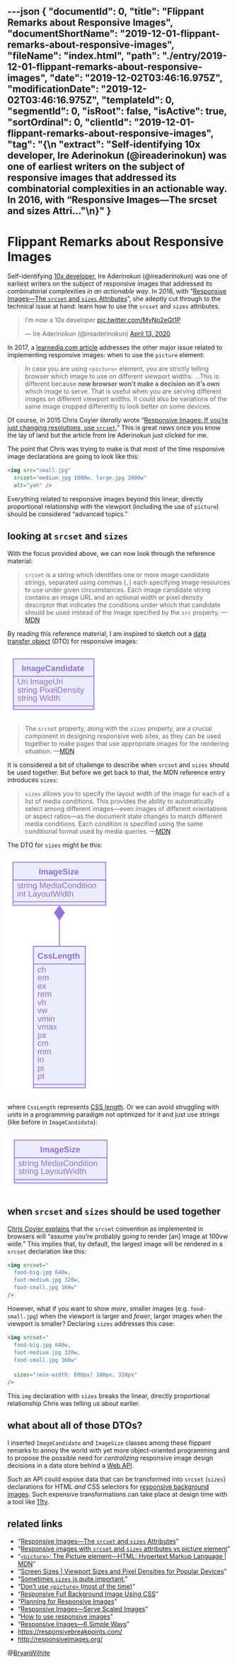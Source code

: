 ---json
{
  "documentId": 0,
  "title": "Flippant Remarks about Responsive Images",
  "documentShortName": "2019-12-01-flippant-remarks-about-responsive-images",
  "fileName": "index.html",
  "path": "./entry/2019-12-01-flippant-remarks-about-responsive-images",
  "date": "2019-12-02T03:46:16.975Z",
  "modificationDate": "2019-12-02T03:46:16.975Z",
  "templateId": 0,
  "segmentId": 0,
  "isRoot": false,
  "isActive": true,
  "sortOrdinal": 0,
  "clientId": "2019-12-01-flippant-remarks-about-responsive-images",
  "tag": "{\n  \"extract\": \"Self-identifying 10x developer, Ire Aderinokun (@ireaderinokun) was one of earliest writers on the subject of responsive images that addressed its combinatorial complexities in an actionable way. In 2016, with “Responsive Images—The srcset and sizes Attri…\"\n}"
}
---

# Flippant Remarks about Responsive Images

Self-identifying [10x developer](https://twitter.com/ireaderinokun/status/1249752431002619911), Ire Aderinokun (@ireaderinokun) was one of earliest writers on the subject of responsive images that addressed its combinatorial complexities _in an actionable way_. In 2016, with “[Responsive Images—The `srcset` and `sizes` Attributes](https://bitsofco.de/the-srcset-and-sizes-attributes/)”, she adeptly cut through to the technical issue at hand: learn how to use the `srcset` and `sizes` attributes.

<!-- cSpell:disable -->
<blockquote class="twitter-tweet"><p lang="en" dir="ltr">I’m now a 10x developer <a href="https://t.co/MvNo2eGt1P">pic.twitter.com/MvNo2eGt1P</a></p>&mdash; Ire Aderinokun (@ireaderinokun) <a href="https://twitter.com/ireaderinokun/status/1249752431002619911?ref_src=twsrc%5Etfw">April 13, 2020</a></blockquote> <script async src="https://platform.twitter.com/widgets.js" charset="utf-8"></script>
<!-- cSpell:enable -->

In 2017, a [learnedia.com article](https://learnedia.com/responsive-images-srcset-attribute-picture-element/) addresses the other major issue related to implementing responsive images: when to use the `picture` element:

>In case you are using `<picture>` element, you are strictly telling browser which image to use on different viewport widths. …This is different because **now browser won’t make a decision on it’s own** which image to serve. That is useful when you are serving different images on different viewport widths. It could also be variations of the same image cropped differently to look better on some devices.

Of course, in 2015 Chris Coyier _literally_ wrote “[Responsive Images: If you’re just changing resolutions, use `srcset`.](https://css-tricks.com/responsive-images-youre-just-changing-resolutions-use-srcset/)” This is great news once you know the lay of land but the article from Ire Aderinokun just clicked for me.

The point that Chris was trying to make is that most of the time responsive image declarations are going to look like this:

```html
<img src="small.jpg"
  srcset="medium.jpg 1000w, large.jpg 2000w"
  alt="yah" />
```

Everything related to responsive images beyond this linear, directly proportional relationship with the viewport (including the use of `picture`) should be considered “advanced topics.”

## looking at `srcset` and `sizes`

With the focus provided above, we can now look through the reference material:

> `srcset` is a string which identifies one or more image candidate strings, separated using commas (`,`) each specifying image resources to use under given circumstances. Each image candidate string contains an image URL and an optional width or pixel density descriptor that indicates the conditions under which that candidate should be used instead of the image specified by the `src` property. —[MDN](https://developer.mozilla.org/en-US/docs/Web/API/HTMLImageElement/srcset)

By reading this reference material, I am inspired to sketch out a [data transfer object](https://en.wikipedia.org/wiki/Data_transfer_object) (DTO) for responsive images:

![ImageCandidate data transfer object](../presentation/image/day-path-2020-07-31-22-39-28.png)

> The `srcset` property, along with the `sizes` property, are a crucial component in designing responsive web sites, as they can be used together to make pages that use appropriate images for the rendering situation. —[MDN](https://developer.mozilla.org/en-US/docs/Web/API/HTMLImageElement/srcset)

It is considered a bit of challenge to describe when `srcset` and `sizes` should be used together. But before we get back to that, the MDN reference entry introduces `sizes`:

> `sizes` allows you to specify the layout width of the image for each of a list of media conditions. This provides the ability to automatically select among different images—even images of different orientations or aspect ratios—as the document state changes to match different media conditions. Each condition is specified using the same conditional format used by media queries. —[MDN](https://developer.mozilla.org/en-US/docs/Web/API/HTMLImageElement/sizes)

The DTO for `sizes` might be this:

![ImageSize data transfer object with CssLength](../presentation/image/day-path-2020-07-31-23-28-58.png)

where `CssLength` represents [CSS length](https://developer.mozilla.org/en-US/docs/Web/CSS/length). Or we can avoid struggling with units in a programming paradigm not optimized for it and just use strings (like before in `ImageCandidate`):

![ImageSize data transfer object](../presentation/image/day-path-2020-08-04-20-22-46.png)

## when `srcset` and `sizes` should be used together

[Chris Coyier explains](https://css-tricks.com/sometimes-sizes-is-quite-important/) that the `srcset` convention as implemented in browsers will “assume you’re probably going to render [an] image at 100vw wide.” This implies that, by default, the largest image will be rendered in a `srcset` declaration like this:

```html
<img srcset="
  food-big.jpg 640w,
  foot-medium.jpg 320w,
  food-small.jpg 160w"
/>
```

However, what if you want to show _more_, smaller images (e.g. `food-small.jpg`) when the viewport is larger and _fewer_, larger images when the viewport is smaller? Declaring `sizes` addresses this case:

```html
<img srcset="
  food-big.jpg 640w,
  foot-medium.jpg 320w,
  food-small.jpg 160w"

  sizes="(min-width: 600px) 160px, 320px"
/>
```

This `img` declaration with `sizes` breaks the linear, directly proportional relationship Chris was telling us about earlier.

## what about all of those DTOs?

I inserted `ImageCandidate` and `ImageSize` classes among these flippant remarks to annoy the world with yet more object-oriented programming and to propose the possible need for _centralizing_ responsive image design decisions in a data store behind a [Web API](https://en.wikipedia.org/wiki/Application_programming_interface#Web_APIs).

Such an API could expose data that can be transformed into `srcset` (`sizes`) declarations for HTML _and_ CSS selectors for [responsive background images](https://www.webfx.com/blog/web-design/responsive-background-image/). Such expensive transformations can take place at design time with a tool like [11ty](https://www.11ty.dev/).

## related links

- “[Responsive Images—The `srcset` and `sizes` Attributes](https://bitsofco.de/the-srcset-and-sizes-attributes/)”
- “[Responsive images with `srcset` and `sizes` attributes vs picture element](https://learnedia.com/responsive-images-srcset-attribute-picture-element/)”
- “[`<picture>`: The Picture element—HTML: Hypertext Markup Language | MDN](https://developer.mozilla.org/en-US/docs/Web/HTML/Element/picture)”
- “[Screen Sizes | Viewport Sizes and Pixel Densities for Popular Devices](http://screensiz.es/)”
- “[Sometimes `sizes` is quite important.](https://css-tricks.com/sometimes-sizes-is-quite-important/)”
- “[Don’t use `<picture>` (most of the time)](https://cloudfour.com/thinks/dont-use-picture-most-of-the-time/)”
- “[Responsive Full Background Image Using CSS](https://www.webfx.com/blog/web-design/responsive-background-image/)”
- “[Planning for Responsive Images](https://css-tricks.com/planning-for-responsive-images/)”
- “[Responsive Images—Serve Scaled Images](https://www.keycdn.com/blog/responsive-images)”
- “[How to use responsive images](https://blog.ycombinator.com/how-to-use-responsive-images/)”
- “[Responsive Images—6 Simple Ways](https://benmarshall.me/responsive-images/)”
- <https://responsivebreakpoints.com/>
- <http://responsiveimages.org/>

@[BryanWilhite](https://twitter.com/BryanWilhite)
